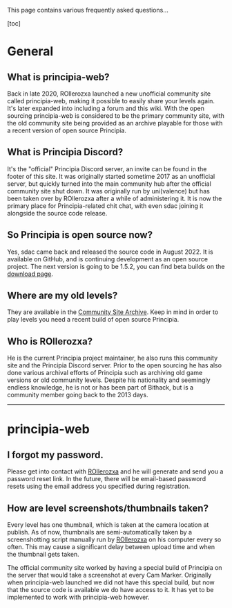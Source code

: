 This page contains various frequently asked questions...

[toc]

# General

## What is principia-web?
Back in late 2020, ROllerozxa launched a new unofficial community site called principia-web, making it possible to easily share your levels again. It's later expanded into including a forum and this wiki. With the open sourcing principia-web is considered to be the primary community site, with the old community site being provided as an archive playable for those with a recent version of open source Principia.

## What is Principia Discord?
It's the "official" Principia Discord server, an invite can be found in the footer of this site. It was originally started sometime 2017 as an unofficial server, but quickly turned into the main community hub after the official community site shut down. It was originally run by uni(valence) but has been taken over by ROllerozxa after a while of administering it. It is now the primary place for Principia-related chit chat, with even sdac joining it alongside the source code release.

## So Principia is open source now?
Yes, sdac came back and released the source code in August 2022. It is available on GitHub, and is continuing development as an open source project. The next version is going to be 1.5.2, you can find beta builds on the [download page](/download).

## Where are my old levels?
They are available in the [Community Site Archive](https://archive.principia-web.se). Keep in mind in order to play levels you need a recent build of open source Principia.

## Who is ROllerozxa?
He is the current Principia project maintainer, he also runs this community site and the Principia Discord server. Prior to the open sourcing he has also done various archival efforts of Principia such as archiving old game versions or old community levels. Despite his nationality and seemingly endless knowledge, he is not or has been part of Bithack, but is a community member going back to the 2013 days.

---

# principia-web

## I forgot my password.
Please get into contact with [ROllerozxa](/user/1) and he will generate and send you a password reset link. In the future, there will be email-based password resets using the email address you specified during registration.

## How are level screenshots/thumbnails taken?
Every level has one thumbnail, which is taken at the camera location at publish. As of now, thumbnails are semi-automatically taken by a screenshotting script manually run by [ROllerozxa](/user/1) on his computer every so often. This may cause a significant delay between upload time and when the thumbnail gets taken.

The official community site worked by having a special build of Principia on the server that would take a screenshot at every Cam Marker. Originally when principia-web launched we did not have this special build, but now that the source code is available we do have access to it. It has yet to be implemented to work with principia-web however.